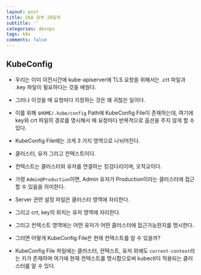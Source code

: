 ```yaml
---
layout: post
title: CKA 공부 20일차
subtitle: ''
categories: devops
tags: k8s
comments: false
---
```


## KubeConfig

- 우리는 이미 이전시간에 kube-apiserver에 TLS 요청을 위해서는 .crt 파일과 .key 파일이 필요하다는 것을 배웠다.

- 그러나 이것을 매 요청마다 지정하는 것은 꽤 귀찮은 일이다.

- 이를 위해 `$HOME/.kube/config` Path에 KubeConfig File이 존재하는데, 여기에 key와 crt 파일의 경로를 명시해서 매 요청마다 반복적으로 옵션을 주지 않게 할 수 있다.

- KubeConfig File에는 크게 3 가지 영역으로 나뉘어진다.

- 클러스터, 유저 그리고 컨텍스트이다.

- 컨텍스트는 클러스터와 유저를 연결하는 징검다리이며, 오작교이다.

- 가령 `Admin@Production`이면, Admin 유저가 Production이라는 클러스터에 접근할 수 있음을 의미한다.

- Server 관련 설정 파일은 클러스터 영역에 자리한다.

- 그리고 crt, key의 위치는 유저 영역에 자리한다.

- 그리고 컨텍스트 영역에는 어떤 유저가 어떤 클러스터에 접근가능한지를 명시한다.

- 그러면 어떻게 KubeConfig File은 현재 컨텍스트를 알 수 있을까?

- KubeConfig File 파일에는 클러스터, 컨텍스트, 유저 외에도 `current-context`라는 키가 존재하며 여기에 현재 컨텍스트를 명시함으로써 kubectl이 적용되는 클러스터를 알 수 있다.
